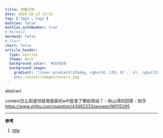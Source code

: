 ```yaml
---
title: 流量分析
date: 2020-10-13 13:31
tag: ['tag1','tag2']
mathjax: false
mathjax_autoNumber: true
# Mermaid
mermaid: false
# Chart
chart: false
article_header:
  type: overlay
  theme: dark
  background_color: '#203028'
  background_image:
    gradient: 'linear-gradient(135deg, rgba(34, 139, 87 , .4), rgba(139, 34, 139, .4))'
    src: /assets/images/cover1.jpg
---
```


abstract

<!--more-->

context怎么知道邻居用我家的wifi登录了哪些网站？ - 秋山澪的回答 - 知乎 https://www.zhihu.com/question/43462233/answer/96115295




---

**参考**
1. [title](url)

